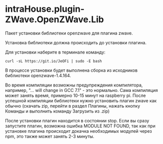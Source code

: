 # intraHouse.plugin-ZWave.OpenZWave.Lib

Пакет установки библиотеки openzwave для плагина zwave.

Установка библиотеки должна происходить до установки плагина.

Для установки наберите в терминале команду:

```curl -sL https://git.io/JeOFi | sudo -E bash```

В процессе установки будет выполнена сборка из исходников библиотеки openzwave-1.4.164.

Во время компиляции возможны предупреждения компилятора, например, "... will change in GCC 7.1" - это нормально. Сама компиляция может занять время, примерно 10-15 минут на raspberry pi. 
После успешной компиляции библиотеки нужно установить плагин zwave как обычно (скачать zip, перейти в раздел Плагины, нажать кнопку Команды и выполнить команду Загрузить из .zip)

После установки плагин находится в состоянии stop. Если вы сразу запустите плагин, возможна ошибка MODULE NOT FOUND, так как при установке плагина происходит докачка необходимых модулей через npm, это также может занять 2-3 минуты. 

